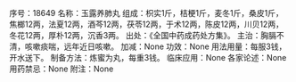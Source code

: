 序号：18649
名称：玉露养肺丸
组成：枳实1斤，桔梗1斤，麦冬1斤，桑皮1斤，焦榔12两，法夏12两，酒芩12两，茯苓12两，于术12两，陈皮12两，川贝12两，冬花12两，厚朴12两，沉香3两。
出处：《全国中药成药处方集》。
主治：胸膈不清，咳嗽痰喘，远年近日咳嗽。
加减：None
功效：None
用法用量：每服3钱，开水送下。
制备方法：炼蜜为丸，每重3钱。
临床应用：None
各家论述：None
用药禁忌：None
附注：None
